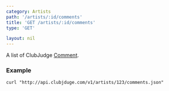```yaml
---
category: Artists
path: '/artists/:id/comments'
title: 'GET /artists/:id/comments'
type: 'GET'

layout: nil
---
```


A list of ClubJudge [Comment](#/comment-model).

### Example

```
curl "http://api.clubjduge.com/v1/artists/123/comments.json"
```




